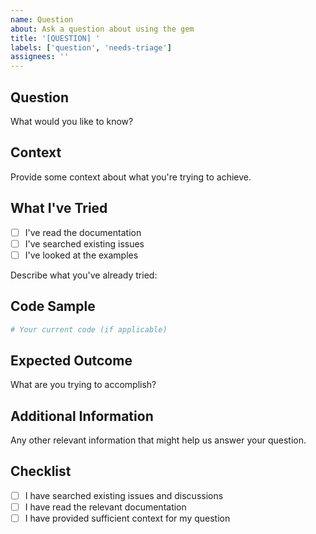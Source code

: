 ```yaml
---
name: Question
about: Ask a question about using the gem
title: '[QUESTION] '
labels: ['question', 'needs-triage']
assignees: ''
---
```


## Question
What would you like to know?

## Context
Provide some context about what you're trying to achieve.

## What I've Tried
- [ ] I've read the documentation
- [ ] I've searched existing issues
- [ ] I've looked at the examples

Describe what you've already tried:

## Code Sample
```ruby
# Your current code (if applicable)
```

## Expected Outcome
What are you trying to accomplish?

## Additional Information
Any other relevant information that might help us answer your question.

## Checklist
- [ ] I have searched existing issues and discussions
- [ ] I have read the relevant documentation
- [ ] I have provided sufficient context for my question
